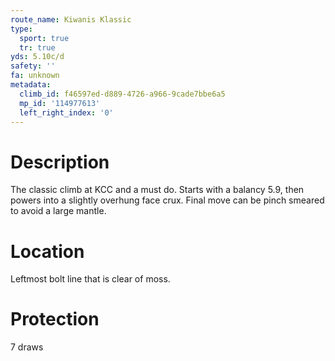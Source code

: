 ```yaml
---
route_name: Kiwanis Klassic
type:
  sport: true
  tr: true
yds: 5.10c/d
safety: ''
fa: unknown
metadata:
  climb_id: f46597ed-d889-4726-a966-9cade7bbe6a5
  mp_id: '114977613'
  left_right_index: '0'
---
```

# Description
The classic climb at KCC and a must do. Starts with a balancy 5.9, then powers into a slightly overhung face crux. Final move can be pinch smeared to avoid a large mantle.

# Location
Leftmost bolt line that is clear of moss.

# Protection
7 draws

